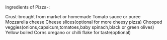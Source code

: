 Ingredients of Pizza-:

Crust-brought from market or homemade
Tomato sauce or puree
Mozzarella cheese
Cheese slices(optional for more cheesy pizza)
Chooped veggies(onions,capsicum,tomatoes,baby spinach,black or green olives)
Yellow boiled Corns 
oregano or chilli flake for taste(optional)